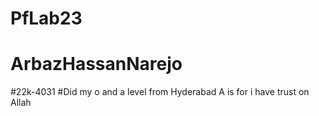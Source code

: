# PfLab23
# ArbazHassanNarejo
#22k-4031
#Did my o and a level from Hyderabad A is for i have trust on Allah
